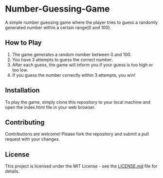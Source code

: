 # Number-Guessing-Game
A simple number guessing game where the player tries to guess a randomly generated number within a certain range(0 and 100).

## How to Play
1. The game generates a random number between 0 and 100.
2. You have 3 attempts to guess the correct number.
3. After each guess, the game will inform you if your guess is too high or too low.
4. If you guess the number correctly within 3 attempts, you win!

## Installation
To play the game, simply clone this repository to your local machine and open the index.html file in your web browser.

## Contributing
Contributions are welcome! Please fork the repository and submit a pull request with your changes.

## License
This project is licensed under the MIT License - see the [LICENSE.md](LICENSE.md) file for details.
